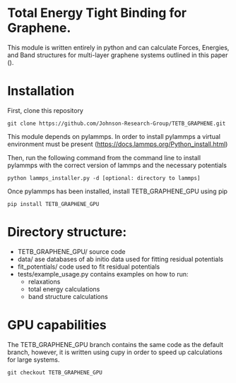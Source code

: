 # Total Energy Tight Binding for Graphene. 
This module is written entirely in python and can calculate Forces, Energies, and Band structures for multi-layer graphene systems outlined in this paper (). 

# Installation
First, clone this repository

```git clone https://github.com/Johnson-Research-Group/TETB_GRAPHENE.git```

This module depends on pylammps. In order to install pylammps a virtual environment must be present (https://docs.lammps.org/Python_install.html)

Then, run the following command from the command line to install pylammps with the correct version of lammps and the necessary potentials

```python lammps_installer.py -d [optional: directory to lammps] ```

Once pylammps has been installed, install TETB_GRAPHENE_GPU using pip

```pip install TETB_GRAPHENE_GPU```

# Directory structure:
 * TETB_GRAPHENE_GPU/ source code
 * data/ ase databases of ab initio data used for fitting residual potentials
 * fit_potentials/ code used to fit residual potentials
 * tests/example_usage.py contains examples on how to run:
    - relaxations
    - total energy calculations
    - band structure calculations

# GPU capabilities
The TETB_GRAPHENE_GPU branch contains the same code as the default branch, however, it is written using cupy in order to speed up calculations for large systems. 

```git checkout TETB_GRAPHENE_GPU```


